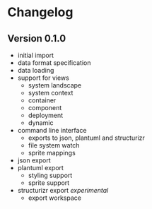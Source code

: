 Changelog
=========

Version 0.1.0
-------------
* initial import
* data format specification
* data loading
* support for views
  * system landscape
  * system context
  * container
  * component
  * deployment
  * dynamic
* command line interface
  * exports to json, plantuml and structurizr
  * file system watch
  * sprite mappings
* json export
* plantuml export
  * styling support
  * sprite support
* structurizr export *experimental*
  * export workspace

